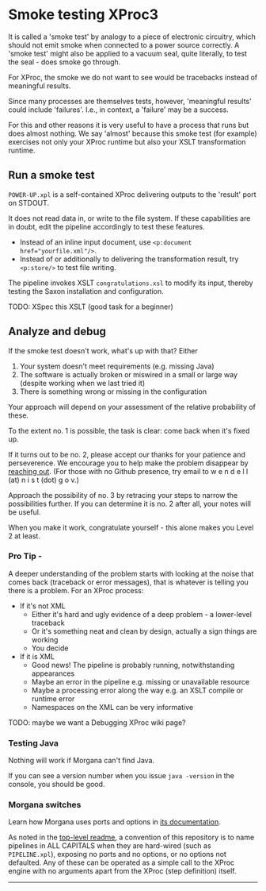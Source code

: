 # Smoke testing XProc3

It is called a 'smoke test' by analogy to a piece of electronic circuitry, which should not emit smoke when connected to a power source correctly. A 'smoke test' might also be applied to a vacuum seal, quite literally, to test the seal - does smoke go through.

For XProc, the smoke we do not want to see would be tracebacks instead of meaningful results.

Since many processes are themselves tests, however, 'meaningful results' could include 'failures'. I.e., in context, a 'failure' may be a success.

For this and other reasons it is very useful to have a process that runs but does almost nothing. We say 'almost' because this smoke test (for example) exercises not only your XProc runtime but also your XSLT transformation runtime.

## Run a smoke test

`POWER-UP.xpl` is a self-contained XProc delivering outputs to the 'result' port on STDOUT.

It does not read data in, or write to the file system. If these capabilities are in doubt, edit the pipeline accordingly to test these features.

- Instead of an inline input document, use `<p:document href="yourfile.xml"/>`.
- Instead of or additionally to delivering the transformation result, try `<p:store/>` to test file writing.

The pipeline invokes XSLT `congratulations.xsl` to modify its input, thereby testing the Saxon installation and configuration.

TODO: XSpec this XSLT (good task for a beginner)

## Analyze and debug

If the smoke test doesn't work, what's up with that? Either

1. Your system doesn't meet requirements (e.g. missing Java)
1. The software is actually broken or miswired in a small or large way (despite working when we last tried it)
1. There is something wrong or missing in the configuration

Your approach will depend on your assessment of the relative probability of these.

To the extent no. 1 is possible, the task is clear: come back when it's fixed up.

If it turns out to be no. 2, please accept our thanks for your patience and perseverence. We encourage you to help make the problem disappear by [reaching out](https://github.com/usnistgov/oscal-xproc3/issues). (For those with no Github presence, try email to w e n d e l l (at) n i s t (dot) g o v.)

Approach the possibility of no. 3 by retracing your steps to narrow the possibilities further. If you can determine it is no. 2 after all, your notes will be useful.

When you make it work, congratulate yourself - this alone makes you Level 2 at least.

### Pro Tip - 

A deeper understanding of the problem starts with looking at the noise that comes back (traceback or error messages), that is whatever is telling you there is a problem. For an XProc process:

- If it's not XML
  - Either it's hard and ugly evidence of a deep problem - a lower-level traceback
  - Or it's something neat and clean by design, actually a sign things are working
  - You decide
- If it is XML
  - Good news! The pipeline is probably running, notwithstanding appearances
  - Maybe an error in the pipeline e.g. missing or unavailable resource
  - Maybe a processing error along the way e.g. an XSLT compile or runtime error
  - Namespaces on the XML can be very informative

TODO: maybe we want a Debugging XProc wiki page?

### Testing Java

Nothing will work if Morgana can't find Java.


If you can see a version number when you issue `java -version` in the console, you should be good.

### Morgana switches

Learn how Morgana uses ports and options in [its documentation](https://www.xml-project.com/manual/index.html).

As noted in the [top-level readme](../README.md), a convention of this repository is to name pipelines in ALL CAPITALS when they are hard-wired (such as `PIPELINE.xpl`), exposing no ports and no options, or no options not defaulted. Any of these can be operated as a simple call to the XProc engine with no arguments apart from the XProc (step definition) itself.

-----
